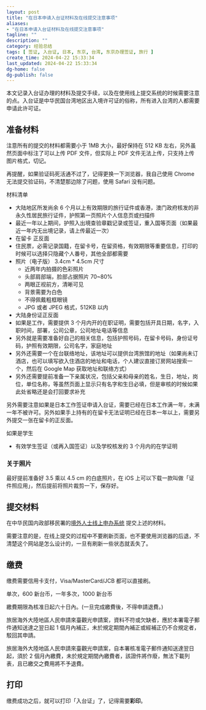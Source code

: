 ```yaml
---
layout: post
title: "在日本申请入台证材料及在线提交注意事项"
aliases:
- "在日本申请入台证材料及在线提交注意事项"
tagline: ""
description: ""
category: 经验总结
tags: [ 签证, 入台证, 日本, 东京, 台湾, 东京办理签证, 旅行 ]
create_time: 2024-04-22 15:33:34
last_updated: 2024-04-22 15:33:34
dg-home: false
dg-publish: false
---
```


本文记录入台证办理的材料及提交手续，以及在使用线上提交系统的时候需要注意的点。入台证是中华民国台湾地区出入境许可证的俗称，所有进入台湾的人都需要申请此许可证。

## 准备材料

注意所有的提交的材料都需要小于 1MB 大小，最好保持在 512 KB 左右，另外虽然页面中标注了可以上传 PDF 文件，但实际上 PDF 文件无法上传，只支持上传图片格式，切记。

再提醒，如果验证码死活通不过了，记得更换一下浏览器，我自己使用 Chrome 无法提交验证码，不清楚那边除了问题，使用 Safari 没有问题。

材料清单

- 大陆地区所发尚余 6 个月以上有效期限的旅行证件或香港，澳门政府核发的非永久性居民旅行证件，护照第一页照片个人信息页或扫描件
- 最近一年以上期间，护照入出境查验章戳记录或签证，重入国等页面（如果最近一年内无出境记录，请上传最近一次）
- 在留卡 正反面
- 住民票，必需记录国籍，在留卡号，在留资格，有效期限等重要信息，打印的时候可以选择只隐藏个人番号，其他全部都需要
- 照片（电子版） 3.4cm \* 4.5cm 尺寸
  - 近两年内拍摄的色彩照片
  - 头部肩部端，脸部占据照片 70~80%
  - 两眼正视前方，清晰可见
  - 背景需要为白色
  - 不得佩戴粗框眼镜
  - JPG 或者 JPEG 格式，512KB 以内
- 大陆身份证正反面
- 如果是工作，需要提供 3 个月内开的在职证明，需要包括开具日期，名字，入职时间，部署，公司公章，公司地址电话等信息
- 另外就是需要准备好自己的相关信息，包括护照号码，在留卡号码，身份证号码，护照有效期限，公司名字，家庭地址
- 另外还需要一个在台联络地址，该地址可以提供台湾旅馆的地址（如果尚未订酒店，也可以填写欲入住酒店的地址和电话，个人建议直接订房网站搜索一个，然后在 Google Map 获取地址和联络方式）
- 另外还需要提前准备一下亲属状况，包括父亲和母亲的姓名，生日，地址，岗位，单位名称，等虽然页面上显示只有名字和生日必填，但是审核的时候如果此处省略还是会打回要求补充

另外需要注意如果是日本工作签证申请入台证，需要已经在日本工作满一年，未满一年不被许可。另外如果手上持有的在留卡无法证明已经在日本一年以上，需要另外提交一张在留卡的正反面。

如果是学生

- 有效学生签证（或再入国签证）以及学校核发的 3 个月内的在学证明

### 关于照片

最好提前准备好 3.5 乘以 4.5 cm 的白底照片，在 iOS 上可以下载一款叫做「证件照应用」，然后提前将照片裁剪一下，保存好。

## 提交材料

在中华民国内政部移民署的[境外人士线上申办系统](https://coa.immigration.gov.tw/coa-frontend/overseas-foreign-china) 提交上述的材料。

需要注意的是，在线上提交的过程中不要刷新页面，也不要使用浏览器的后退，不清楚这个网站是怎么设计的，一旦有刷新一些状态就丢失了。

## 缴费

缴费需要信用卡支付，Visa/MasterCard/JCB 都可以直接刷。

单次，600 新台币，一年多次，1000 新台币

繳費期限為核准日起六十日內。(一旦完成繳費後，不得申請退費。)

旅居海外大陸地區人民申請來臺觀光申請案，資料不符或欠缺者，應於本署電子郵件通知送達之翌日起 1 個月內補正，未於規定期間內補正或經補正仍不合規定者，駁回其申請。

旅居海外大陸地區人民申請來臺觀光申請案，自本署核准電子郵件通知送達翌日起，須於 2 個月內繳費，未於規定期間內繳費者，該證件將作廢，無法下載列表，且已繳交之費用將不予退費。

## 打印

缴费成功之后，就可以打印「入台证」了，记得需要**彩印**。
